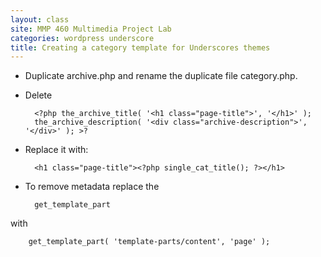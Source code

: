```yaml
---
layout: class
site: MMP 460 Multimedia Project Lab
categories: wordpress underscore
title: Creating a category template for Underscores themes
---
```


- Duplicate archive.php and rename the duplicate file category.php.
- Delete

        <?php the_archive_title( '<h1 class="page-title">', '</h1>' );
        the_archive_description( '<div class="archive-description">', '</div>' ); >?

- Replace it with:

        <h1 class="page-title"><?php single_cat_title(); ?></h1>

- To remove metadata replace the 

        get_template_part 

with

        get_template_part( 'template-parts/content', 'page' );
